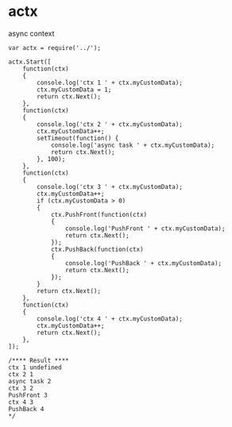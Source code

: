 # actx
async context

	var actx = require('../');
	
	actx.Start([
		function(ctx)
		{
			console.log('ctx 1 ' + ctx.myCustomData);
			ctx.myCustomData = 1;
			return ctx.Next();
		},
		function(ctx)
		{
			console.log('ctx 2 ' + ctx.myCustomData);
			ctx.myCustomData++;
			setTimeout(function() {
				console.log('async task ' + ctx.myCustomData);
				return ctx.Next();
			}, 100);
		},
		function(ctx)
		{
			console.log('ctx 3 ' + ctx.myCustomData);
			ctx.myCustomData++;
			if (ctx.myCustomData > 0)
			{
				ctx.PushFront(function(ctx)
				{
					console.log('PushFront ' + ctx.myCustomData);
					return ctx.Next();
				});
				ctx.PushBack(function(ctx)
				{
					console.log('PushBack ' + ctx.myCustomData);
					return ctx.Next();
				});
			}
			return ctx.Next();
		},
		function(ctx)
		{
			console.log('ctx 4 ' + ctx.myCustomData);
			ctx.myCustomData++;
			return ctx.Next();
		},
	]);
	
	/**** Result ****
	ctx 1 undefined
	ctx 2 1
	async task 2
	ctx 3 2
	PushFront 3
	ctx 4 3
	PushBack 4
	*/